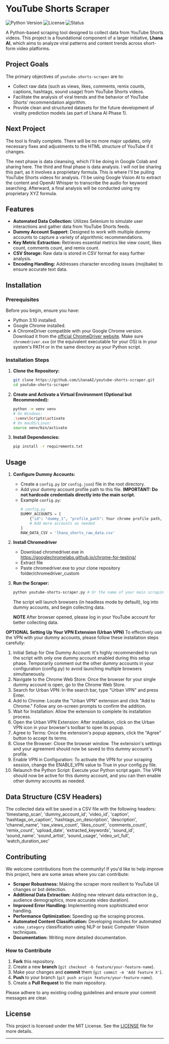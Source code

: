 # YouTube Shorts Scraper

![Python Version](https://img.shields.io/badge/Python-3.10-blue.svg)
![License](https://img.shields.io/badge/License-MIT-green.svg)
![Status](https://img.shields.io/badge/Status-Development-orange.svg)

A Python-based scraping tool designed to collect data from YouTube Shorts videos. This project is a foundational component of a larger initiative, **Lhana AI**, which aims to analyze viral patterns and content trends across short-form video platforms.

## Project Goals

The primary objectives of `youtube-shorts-scraper` are to:
- Collect raw data (such as views, likes, comments, remix counts, captions, hashtags, sound usage) from YouTube Shorts videos.
- Facilitate the analysis of viral trends and the behavior of YouTube Shorts' recommendation algorithm.
- Provide clean and structured datasets for the future development of virality prediction models (as part of Lhana AI Phase 1).

## Next Project
The tool is finally complete. There will be no more major updates, only necessary fixes and adjustments to the HTML structure of YouTube if it changes.

The next phase is data cleansing, which I'll be doing in Google Colab and sharing here. The third and final phase is data analysis. I will not be sharing this part, as it involves a proprietary formula. This is where I'll be pulling YouTube Shorts videos for analysis. I'll be using Google Vision AI to extract the content and OpenAI Whisper to transcribe the audio for keyword searching. Afterward, a final analysis will be conducted using my proprietary XYZ formula.

## Features

-   **Automated Data Collection:** Utilizes Selenium to simulate user interactions and gather data from YouTube Shorts feeds.
-   **Dummy Account Support:** Designed to work with multiple dummy accounts to capture a variety of algorithmic recommendations.
-   **Key Metric Extraction:** Retrieves essential metrics like view count, likes count, comments count, and remix count.
-   **CSV Storage:** Raw data is stored in CSV format for easy further analysis.
-   **Encoding Handling:** Addresses character encoding issues (mojibake) to ensure accurate text data.

## Installation

### Prerequisites

Before you begin, ensure you have:
-   Python 3.10 installed.
-   Google Chrome installed.
-   A ChromeDriver compatible with your Google Chrome version. Download it from the [official ChromeDriver website](https://chromedriver.chromium.org/downloads). Make sure `chromedriver.exe` (or the equivalent executable for your OS) is in your system's PATH or in the same directory as your Python script.

### Installation Steps

1.  **Clone the Repository:**
    ```bash
    git clone https://github.com/LhanaAI/youtube-shorts-scraper.git
    cd youtube-shorts-scraper
    ```

2.  **Create and Activate a Virtual Environment (Optional but Recommended):**
    ```bash
    python -m venv venv
    # On Windows:
    .\venv\Scripts\activate
    # On macOS/Linux:
    source venv/bin/activate
    ```

3.  **Install Dependencies:**
    ```bash
    pip install -r requirements.txt
    ```

## Usage

1.  **Configure Dummy Accounts:**
    -   Create a `config.py` (or `config.json`) file in the root directory.
    -   Add your dummy account profile path to this file. **IMPORTANT: Do not hardcode credentials directly into the main script.**
    -   Example `config.py`:
        ```python
        # config.py
        DUMMY_ACCOUNTS = [
            {"id": "dummy_1", "profile_path": Your chrome profile path, example: "C:/Users/user/AppData/Local/Google/Chrome/User Data/Profile 1"},
            # Add more accounts as needed
        ]
        RAW_DATA_CSV = 'lhana_shorts_raw_data.csv'
        ```
        
2. **Install Chromedriver**
     - Download chromedriver.exe in https://googlechromelabs.github.io/chrome-for-testing/
     - Extract file
     - Paste chromedriver.exe to your clone repository folder/chromedriver_custom  

3.  **Run the Scraper:**
    ```bash
    python youtube-shorts-scraper.py # Or the name of your main scraping script file
    ```
    The script will launch browsers (in headless mode by default), log into dummy accounts, and begin collecting data.

    **NOTE**
    After browser opened, please log in your YouTube account for better collecting data.

**OPTIONAL**
**Setting Up Your VPN Extension (Urban VPN)**
To effectively use the VPN with your dummy accounts, please follow these installation steps carefully:

1. Initial Setup for One Dummy Account: It's highly recommended to run the script with only one dummy account enabled during this setup phase. Temporarily comment out the other dummy accounts in your configuration (config.py) to avoid launching multiple browsers simultaneously.
2. Navigate to the Chrome Web Store: Once the browser for your single dummy account is open, go to the Chrome Web Store.
3. Search for Urban VPN: In the search bar, type "Urban VPN" and press Enter.
4. Add to Chrome: Locate the "Urban VPN" extension and click "Add to Chrome." Follow any on-screen prompts to confirm the addition.
5. Wait for Installation: Allow the extension to complete its installation process.
6. Open the Urban VPN Extension: After installation, click on the Urban VPN icon in your browser's toolbar to open its popup.
7. Agree to Terms: Once the extension's popup appears, click the "Agree" button to accept its terms.
8. Close the Browser: Close the browser window. The extension's settings and your agreement should now be saved to this dummy account's profile.
9. Enable VPN in Configuration: To activate the VPN for your scraping session, change the ENABLE_VPN value to True in your config.py file.
10. Relaunch the Python Script: Execute your Python script again. The VPN should now be active for this dummy account, and you can then enable other dummy accounts as needed.

## Data Structure (CSV Headers)

The collected data will be saved in a CSV file with the following headers:
'timestamp_scan', 'dummy_account_id', 'video_id', 'caption', 'hashtags_on_caption', 'hashtags_on_description', 'description', 'channel_name', 'raw_views_count', 'likes_count', 'comments_count', 'remix_count', 'upload_date', 'extracted_keywords', 'sound_id', 'sound_name', 'sound_artist', 'sound_usage', 'video_url_full', 'watch_duration_sec'

## Contributing

We welcome contributions from the community! If you'd like to help improve this project, here are some areas where you can contribute:

-   **Scraper Robustness:** Making the scraper more resilient to YouTube UI changes or bot detection.
-   **Additional Data Extraction:** Adding new relevant data extraction (e.g., audience demographics, more accurate video duration).
-   **Improved Error Handling:** Implementing more sophisticated error handling.
-   **Performance Optimization:** Speeding up the scraping process.
-   **Automated Content Classification:** Developing modules for automated `video_category` classification using NLP or basic Computer Vision techniques.
-   **Documentation:** Writing more detailed documentation.

### How to Contribute

1.  **Fork** this repository.
2.  Create a new **branch** (`git checkout -b feature/your-feature-name`).
3.  Make your changes and **commit** them (`git commit -m 'Add feature X'`).
4.  **Push** to your branch (`git push origin feature/your-feature-name`).
5.  Create a **Pull Request** to the main repository.

Please adhere to any existing coding guidelines and ensure your commit messages are clear.

## License

This project is licensed under the MIT License. See the [LICENSE](LICENSE) file for more details.

---
